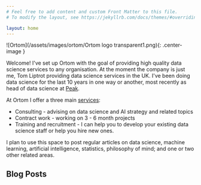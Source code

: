 ```yaml
---
# Feel free to add content and custom Front Matter to this file.
# To modify the layout, see https://jekyllrb.com/docs/themes/#overriding-theme-defaults

layout: home
---
```

![Ortom](/assets/images/ortom/Ortom logo transparent1.png){: .center-image }

Welcome! I've set up Ortom with the goal of providing high quality data science services to any organisation. At the moment the company is just me, Tom Liptrot providing data science services in the UK. I've been doing data science for the last 10 years in one way or another, most recently as head of data science at [Peak](https://www.peak.ai).

At Ortom I offer a three main [services](/services):

- Consulting - advising on data science and AI strategy and related topics
- Contract work - working on 3 - 6 month projects
- Training and recruitment - I can help you to develop your existing data science staff or help you hire new ones.

I plan to use this space to post regular articles on data science, machine learning, artificial intelligence, statistics, philosophy of  mind; and one or two other related areas.

## Blog Posts
